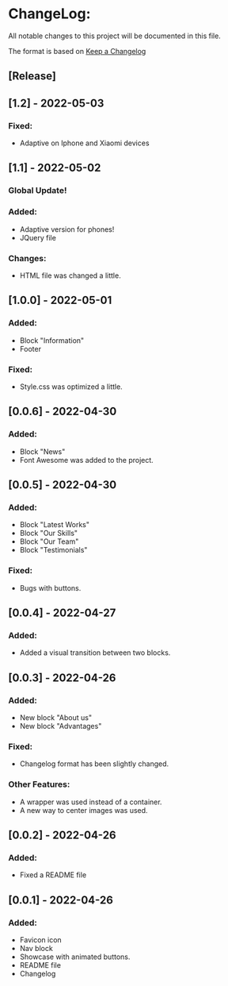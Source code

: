 # ChangeLog:
All notable changes to this project will be documented in this file.

The format is based on [Keep a Changelog](https://keepachangelog.com/en/1.0.0/)

## [Release]

## [1.2] - 2022-05-03
### Fixed: 
- Adaptive on Iphone and Xiaomi devices

## [1.1] - 2022-05-02
### Global Update!
### Added:
- Adaptive version for phones!
- JQuery file
### Changes:
- HTML file was changed a little.

## [1.0.0] - 2022-05-01
### Added:
- Block "Information"
- Footer
### Fixed:
- Style.css was optimized a little.

## [0.0.6] - 2022-04-30
### Added:
- Block "News"
- Font Awesome was added to the project.

## [0.0.5] - 2022-04-30
### Added:
- Block "Latest Works"
- Block "Our Skills"
- Block "Our Team"
- Block "Testimonials"
### Fixed:
- Bugs with buttons.

## [0.0.4] - 2022-04-27
### Added:
- Added a visual transition between two blocks.

## [0.0.3] - 2022-04-26
### Added:
- New block "About us"
- New block "Advantages"
### Fixed:
- Changelog format has been slightly changed.
### Other Features:
- A wrapper was used instead of a container.
- A new way to center images was used.

## [0.0.2] - 2022-04-26
### Added:
- Fixed a README file

## [0.0.1] - 2022-04-26
### Added:
- Favicon icon
- Nav block
- Showcase with animated buttons.
- README file
- Changelog